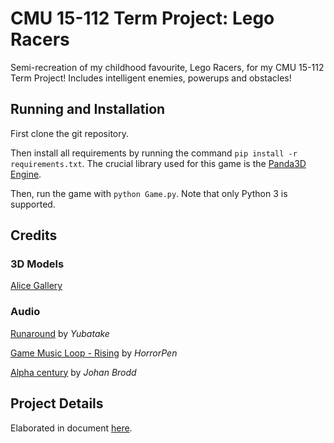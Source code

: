 # CMU 15-112 Term Project: Lego Racers

Semi-recreation of my childhood favourite, Lego Racers, for my CMU 15-112 Term Project!
Includes intelligent enemies, powerups and obstacles!

## Running and Installation
First clone the git repository.

Then install all requirements by running the command `pip install -r requirements.txt`. The crucial library used for this game is the [Panda3D Engine](https://www.panda3d.org).

Then, run the game with `python Game.py`. Note that only Python 3 is supported.

## Credits
### 3D Models
[Alice Gallery](http://alice.org/pandagallery/index.html)

### Audio
[Runaround](https://opengameart.org/content/runaround) by *Yubatake*

[Game Music Loop - Rising](https://opengameart.org/content/game-music-loop-rising) by *HorrorPen*

[Alpha century](https://opengameart.org/content/alpha-century) by *Johan Brodd*


## Project Details
Elaborated in document [here](TP1_ProjectProposal.md).